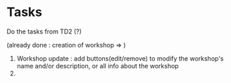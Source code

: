 # Tasks

Do the tasks from TD2 (?)

(already done : creation of workshop => )

1. Workshop update : add buttons(edit/remove) to modify the workshop's name and/or description, or all info about the workshop 
2. 